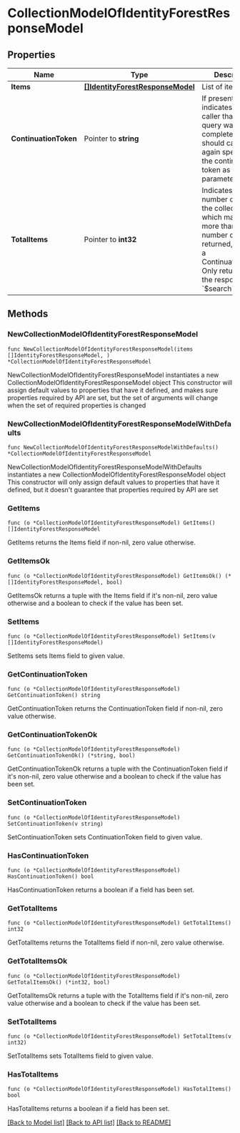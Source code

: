 # CollectionModelOfIdentityForestResponseModel

## Properties

Name | Type | Description | Notes
------------ | ------------- | ------------- | -------------
**Items** | [**[]IdentityForestResponseModel**](IdentityForestResponseModel.md) | List of items. | 
**ContinuationToken** | Pointer to **string** | If present, indicates to the caller that the query was not complete, and they should call the API again specifying the continuation token as a query parameter. | [optional] 
**TotalItems** | Pointer to **int32** | Indicates the total number of items in the collection, which may be more than the number of Items returned, if there is a ContinuationToken.  Only returned in the response to &#x60;$search&#x60; APIs. | [optional] 

## Methods

### NewCollectionModelOfIdentityForestResponseModel

`func NewCollectionModelOfIdentityForestResponseModel(items []IdentityForestResponseModel, ) *CollectionModelOfIdentityForestResponseModel`

NewCollectionModelOfIdentityForestResponseModel instantiates a new CollectionModelOfIdentityForestResponseModel object
This constructor will assign default values to properties that have it defined,
and makes sure properties required by API are set, but the set of arguments
will change when the set of required properties is changed

### NewCollectionModelOfIdentityForestResponseModelWithDefaults

`func NewCollectionModelOfIdentityForestResponseModelWithDefaults() *CollectionModelOfIdentityForestResponseModel`

NewCollectionModelOfIdentityForestResponseModelWithDefaults instantiates a new CollectionModelOfIdentityForestResponseModel object
This constructor will only assign default values to properties that have it defined,
but it doesn't guarantee that properties required by API are set

### GetItems

`func (o *CollectionModelOfIdentityForestResponseModel) GetItems() []IdentityForestResponseModel`

GetItems returns the Items field if non-nil, zero value otherwise.

### GetItemsOk

`func (o *CollectionModelOfIdentityForestResponseModel) GetItemsOk() (*[]IdentityForestResponseModel, bool)`

GetItemsOk returns a tuple with the Items field if it's non-nil, zero value otherwise
and a boolean to check if the value has been set.

### SetItems

`func (o *CollectionModelOfIdentityForestResponseModel) SetItems(v []IdentityForestResponseModel)`

SetItems sets Items field to given value.


### GetContinuationToken

`func (o *CollectionModelOfIdentityForestResponseModel) GetContinuationToken() string`

GetContinuationToken returns the ContinuationToken field if non-nil, zero value otherwise.

### GetContinuationTokenOk

`func (o *CollectionModelOfIdentityForestResponseModel) GetContinuationTokenOk() (*string, bool)`

GetContinuationTokenOk returns a tuple with the ContinuationToken field if it's non-nil, zero value otherwise
and a boolean to check if the value has been set.

### SetContinuationToken

`func (o *CollectionModelOfIdentityForestResponseModel) SetContinuationToken(v string)`

SetContinuationToken sets ContinuationToken field to given value.

### HasContinuationToken

`func (o *CollectionModelOfIdentityForestResponseModel) HasContinuationToken() bool`

HasContinuationToken returns a boolean if a field has been set.

### GetTotalItems

`func (o *CollectionModelOfIdentityForestResponseModel) GetTotalItems() int32`

GetTotalItems returns the TotalItems field if non-nil, zero value otherwise.

### GetTotalItemsOk

`func (o *CollectionModelOfIdentityForestResponseModel) GetTotalItemsOk() (*int32, bool)`

GetTotalItemsOk returns a tuple with the TotalItems field if it's non-nil, zero value otherwise
and a boolean to check if the value has been set.

### SetTotalItems

`func (o *CollectionModelOfIdentityForestResponseModel) SetTotalItems(v int32)`

SetTotalItems sets TotalItems field to given value.

### HasTotalItems

`func (o *CollectionModelOfIdentityForestResponseModel) HasTotalItems() bool`

HasTotalItems returns a boolean if a field has been set.


[[Back to Model list]](../README.md#documentation-for-models) [[Back to API list]](../README.md#documentation-for-api-endpoints) [[Back to README]](../README.md)


